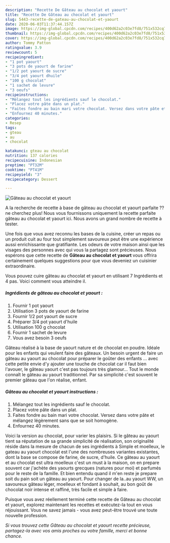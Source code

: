```yaml
---
description: "Recette De Gâteau au chocolat et yaourt"
title: "Recette De Gâteau au chocolat et yaourt"
slug: 5443-recette-de-gateau-au-chocolat-et-yaourt
date: 2020-06-03T11:37:44.157Z
image: https://img-global.cpcdn.com/recipes/400d62a2c03e7fd8/751x532cq70/gateau-au-chocolat-et-yaourt-photo-principale-de-la-recette.jpg
thumbnail: https://img-global.cpcdn.com/recipes/400d62a2c03e7fd8/751x532cq70/gateau-au-chocolat-et-yaourt-photo-principale-de-la-recette.jpg
cover: https://img-global.cpcdn.com/recipes/400d62a2c03e7fd8/751x532cq70/gateau-au-chocolat-et-yaourt-photo-principale-de-la-recette.jpg
author: Tommy Patton
ratingvalue: 3.9
reviewcount: 5
recipeingredient:
- "1 pot yaourt"
- "3 pots de yaourt de farine"
- "1/2 pot yaourt de sucre"
- "3/4 pot yaourt dhuile"
- "100 g chocolat"
- "1 sachet de levure"
- "3 oeufs"
recipeinstructions:
- "Mélangez tout les ingrédients sauf le chocolat."
- "Placez votre pâte dans un plat."
- "Faites fondre au bain mari votre chocolat. Versez dans votre pâte et mélangez légèrement sans que se soit homogène."
- "Enfournez 40 minutes."
categories:
- Resep
tags:
- gteau
- au
- chocolat

katakunci: gteau au chocolat 
nutrition: 137 calories
recipecuisine: Indonesian
preptime: "PT32M"
cooktime: "PT41M"
recipeyield: "3"
recipecategory: Dessert

---
```



![Gâteau au chocolat et yaourt](https://img-global.cpcdn.com/recipes/400d62a2c03e7fd8/751x532cq70/gateau-au-chocolat-et-yaourt-photo-principale-de-la-recette.jpg)

A la recherche de recette à base de gâteau au chocolat et yaourt parfaite ?? ne cherchez plus! Nous vous fournissons uniquement la recette parfaite gâteau au chocolat et yaourt ici. Nous avons un grand nombre de recette à tester.

Une fois que vous avez reconnu les bases de la cuisine, créer un repas ou un produit cuit au four tout simplement savoureux peut être une expérience aussi enrichissante que gratifiante. Les odeurs de votre maison ainsi que les visages des personnes avec qui vous la partagez sont précieuses. Nous espérons que cette recette de <strong> Gâteau au chocolat et yaourt </strong> vous offrira certainement quelques suggestions pour que vous deveniez un cuisinier extraordinaire.

<!--inarticleads1-->

Vous pouvez cuire gâteau au chocolat et yaourt en utilisant 7 Ingrédients et 4 pas. Voici comment vous atteindre il.

##### Ingrédients de gâteau au chocolat et yaourt :

1. Fournir 1 pot yaourt
1. Utilisation 3 pots de yaourt de farine
1. Fournir 1/2 pot yaourt de sucre
1. Préparer 3/4 pot yaourt d&#39;huile
1. Utilisation 100 g chocolat
1. Fournir 1 sachet de levure
1. Vous avez besoin 3 oeufs


Gâteau réalisé à la base de yaourt nature et de chocolat en poudre. Idéale pour les enfants qui veulent faire des gâteaux. Un besoin urgent de faire un gâteau au yaourt au chocolat pour préparer le goûter des enfants … avec cette petite envie d&#39;y ajouter une touche de chocolat car il faut bien l&#39;avouer, le gâteau yaourt c&#39;est pas toujours très glamour… Tout le monde connaît le gâteau au yaourt traditionnel. Par sa simplicité c&#39;est souvent le premier gâteau que l&#39;on réalise, enfant. 

<!--inarticleads2-->

##### Gâteau au chocolat et yaourt instructions :

1. Mélangez tout les ingrédients sauf le chocolat.
1. Placez votre pâte dans un plat.
1. Faites fondre au bain mari votre chocolat. Versez dans votre pâte et mélangez légèrement sans que se soit homogène.
1. Enfournez 40 minutes.


Voici la version au chocolat, pour varier les plaisirs. Si le gâteau au yaourt tient sa réputation de sa grande simplicité de réalisation, son originalité réside dans la mesure de chacun de ses ingrédients à Simple et moelleux, le gateau au yaourt chocolat est l&#39;une des nombreuses variantes existantes, dont la base se compose de farine, de sucre, d&#39;huile. Ce gâteau au yaourt et au chocolat est ultra moelleux c&#39;est un must à la maison, on en prepare souvent car j&#39;achète des yaourts grecques (natures pour moi) et parfumés pour le reste de la famille. Et bien entendu quand il m&#39;en reste je prepare soit du pain soit un gâteau au yaourt. Pour changer de la..au yaourt WW, un savoureux gâteau léger, moelleux et fondant à souhait, au bon goût de chocolat noir intense et raffiné, très facile et simple à faire. 

<!--inarticleads1-->

<p>
Puisque vous avez réellement terminé cette recette de Gâteau au chocolat et yaourt, explorez maintenant les recettes et exécutez-la tout en vous réjouissant. Vous ne savez jamais - vous avez peut-être trouvé une toute nouvelle profession.
</p>

<p>
<i>Si vous trouvez cette Gâteau au chocolat et yaourt recette précieuse, partagez-la avec vos amis proches ou votre famille, merci et bonne chance.</i>
</p>
